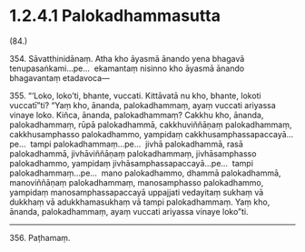 

# 1.2.4.1 Palokadhammasutta





(84.)

354\. Sāvatthinidānaṃ. Atha kho āyasmā ānando yena bhagavā tenupasaṅkami…pe…  ekamantaṃ nisinno kho āyasmā ānando bhagavantaṃ etadavoca—

355\. “‘Loko, loko’ti, bhante, vuccati. Kittāvatā nu kho, bhante, lokoti vuccatī”ti? “Yaṃ kho, ānanda, palokadhammaṃ, ayaṃ vuccati ariyassa vinaye loko. Kiñca, ānanda, palokadhammaṃ? Cakkhu kho, ānanda, palokadhammaṃ, rūpā palokadhammā, cakkhuviññāṇaṃ palokadhammaṃ, cakkhusamphasso palokadhammo, yampidaṃ cakkhusamphassapaccayā…pe…  tampi palokadhammaṃ…pe…  jivhā palokadhammā, rasā palokadhammā, jivhāviññāṇaṃ palokadhammaṃ, jivhāsamphasso palokadhammo, yampidaṃ jivhāsamphassapaccayā…pe…  tampi palokadhammaṃ…pe…  mano palokadhammo, dhammā palokadhammā, manoviññāṇaṃ palokadhammaṃ, manosamphasso palokadhammo, yampidaṃ manosamphassapaccayā uppajjati vedayitaṃ sukhaṃ vā dukkhaṃ vā adukkhamasukhaṃ vā tampi palokadhammaṃ. Yaṃ kho, ānanda, palokadhammaṃ, ayaṃ vuccati ariyassa vinaye loko”ti.

---

356\. Paṭhamaṃ.





